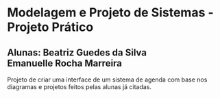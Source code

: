 # Modelagem e Projeto de Sistemas - Projeto Prático
## Alunas: Beatriz Guedes da Silva <br>Emanuelle Rocha Marreira
Projeto de criar uma interface de um sistema de agenda com base nos diagramas e projetos feitos pelas alunas já citadas.
